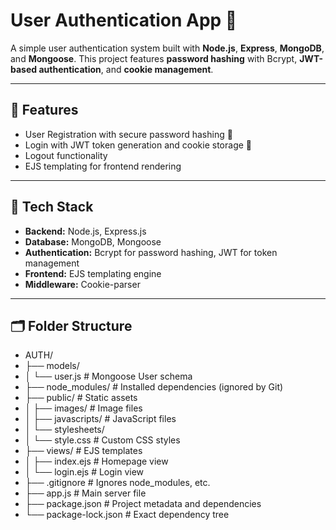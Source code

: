 # User Authentication App 🔐

A simple user authentication system built with **Node.js**, **Express**, **MongoDB**, and **Mongoose**. This project features **password hashing** with Bcrypt, **JWT-based authentication**, and **cookie management**.

---

## 🚀 Features

- User Registration with secure password hashing 🔐
- Login with JWT token generation and cookie storage 🍪
- Logout functionality
- EJS templating for frontend rendering


---

## 🧰 Tech Stack

- **Backend:** Node.js, Express.js
- **Database:** MongoDB, Mongoose
- **Authentication:** Bcrypt for password hashing, JWT for token management
- **Frontend:** EJS templating engine
- **Middleware:** Cookie-parser

---

## 🗂 Folder Structure

- AUTH/
- ├── models/
- │   └── user.js              # Mongoose User schema
- ├── node_modules/            # Installed dependencies (ignored by Git)
- ├── public/                  # Static assets
- │   ├── images/              # Image files
- │   ├── javascripts/         # JavaScript files
- │   └── stylesheets/
- │       └── style.css        # Custom CSS styles
- ├── views/                   # EJS templates
- │   ├── index.ejs            # Homepage view
- │   └── login.ejs            # Login view
- ├── .gitignore               # Ignores node_modules, etc.
- ├── app.js                   # Main server file
- ├── package.json             # Project metadata and dependencies
- └── package-lock.json        # Exact dependency tree


